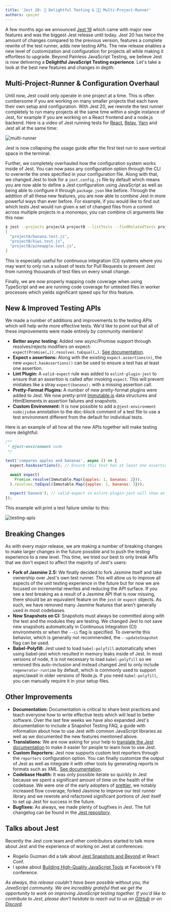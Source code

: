 ```yaml
---
title: 'Jest 20: 💖 Delightful Testing & 🏃🏽 Multi-Project-Runner'
authors: cpojer
---
```


A few months ago we announced [Jest 19](/blog/2017/02/21/jest-19-immersive-watch-mode-test-platform-improvements) which came with major new features and was the biggest Jest release until today. Jest 20 has twice the amount of changes compared to the previous version, features a complete rewrite of the test runner, adds new testing APIs. The new release enables a new level of customization and configuration for projects all while making it effortless to upgrade. Beyond Painless JavaScript Testing, we believe Jest is now delivering a **Delightful JavaScript Testing experience**. Let's take a look at the best new features and changes in depth:

## Multi-Project-Runner & Configuration Overhaul

Until now, Jest could only operate in one project at a time. This is often cumbersome if you are working on many smaller projects that each have their own setup and configuration. With Jest 20, we rewrote the test runner completely to run many projects at the same time within a single instance of Jest, for example if you are working on a React frontend and a node.js backend. Here is a video of Jest running tests for [React](https://github.com/facebook/react), [Relay](https://github.com/facebook/relay), [Yarn](https://github.com/yarnpkg/yarn) and Jest all at the same time:

![multi-runner](/img/blog/20-multi-runner.gif)

<!--truncate-->

Jest is now collapsing the usage guide after the first test run to save vertical space in the terminal.

Further, we completely overhauled how the configuration system works inside of Jest. You can now pass any configuration option through the CLI to overwrite the ones specified in your configuration file. Along with that, we changed Jest to look for a `jest.config.js` file by default which means you are now able to define a Jest configuration using JavaScript as well as being able to configure it through `package.json` like before. Through the addition of all these new features, you are now able to combine Jest in more powerful ways than ever before. For example, if you would like to find out which tests Jest would run given a set of changed files from a commit across multiple projects in a monorepo, you can combine cli arguments like this now:

```bash
$ jest --projects projectA projectB --listTests --findRelatedTests projectA/banana.js projectB/kiwi.js
[
  "projectA/banana.test.js",
  "projectB/kiwi.test.js",
  "projectB/pineapple.test.js",
]
```

This is especially useful for continuous integration (CI) systems where you may want to only run a subset of tests for Pull Requests to prevent Jest from running thousands of test files on every small change.

Finally, we are now properly mapping code coverage when using TypeScript and we are running code coverage for untested files in worker processes which yields significant speed ups for this feature.

## New & Improved Testing APIs

We made a number of additions and improvements to the testing APIs which will help write more effective tests. We'd like to point out that all of these improvements were made entirely by community members!

- **Better async testing:** Added new async/Promise support through resolves/rejects modifiers on expect: `expect(Promise(…)).resolves.toEqual(…)`. [See documentation](/docs/expect#resolves).
- **Expect `n` assertions:** Along with the existing `expect.assertions(n)`, the new `expect.hasAssertions()` can be used to ensure a test has at least one assertion.
- **Lint Plugin:** A `valid-expect` rule was added to `eslint-plugin-jest` to ensure that an assertion is called after invoking `expect`. This will prevent mistakes like a stray `expect(banana);` with a missing assertion call.
- **Pretty-Format Plugins:** A number of new pretty-format plugins were added to Jest. We now pretty-print [Immutable.js](https://github.com/facebook/immutable-js/) data structures and HtmlElements in assertion failures and snapshots.
- **Custom Environment:** It is now possible to add a `@jest-environment node|jsdom` annotation to the doc-block comment of a test file to use a test environment different from the default for individual tests.

Here is an example of all how all the new APIs together will make testing more delightful:

```js
/**
 * @jest-environment node
 */

test('compares apples and bananas', async () => {
  expect.hasAssertions(); // Ensure this test has at least one assertion.

  await expect(
    Promise.resolve(Immutable.Map({apples: 1, bananas: 2})),
  ).resolves.toEqual(Immutable.Map({apples: 1, bananas: 3}));

  expect('banana'); // valid-expect in eslint-plugin-jest will show an error.
});
```

This example will print a test failure similar to this:

![testing-apis](/img/blog/20-testing-apis.png)

## Breaking Changes

As with every major release, we are making a number of breaking changes to make larger changes in the future possible and to push the testing experience to a new level. This time, we tried our best to only break APIs that we don't expect to affect the majority of Jest's users:

- **Fork of Jasmine 2.5:** We finally decided to fork Jasmine itself and take ownership over Jest's own test runner. This will allow us to improve all aspects of the unit testing experience in the future but for now we are focused on incremental rewrites and reducing the API surface. If you see a test breaking as a result of a Jasmine API that is now missing, there should be an equivalent feature on the `jest` or `expect` objects. As such, we have removed many Jasmine features that aren't generally used in most codebases.
- **New Snapshots on CI:** Snapshots must always be committed along with the test and the modules they are testing. We changed Jest to not save new snapshots automatically in Continuous Integration (CI) environments or when the `--ci` flag is specified. To overwrite this behavior, which is generally not recommended, the `--updateSnapshot` flag can be used.
- **Babel-Polyfill:** Jest used to load `babel-polyfill` automatically when using babel-jest which resulted in memory leaks inside of Jest. In most versions of node, it is not necessary to load `babel-polyfill` so we removed this auto-inclusion and instead changed Jest to only include `regenerator-runtime` by default, which is commonly used to support async/await in older versions of Node.js. If you need `babel-polyfill`, you can manually require it in your setup files.

## Other Improvements

- **Documentation:** Documentation is critical to share best practices and teach everyone how to write effective tests which will lead to better software. Over the last few weeks we have also expanded Jest's documentation to include a Snapshot Testing FAQ, a guide with information about how to use Jest with common JavaScript libraries as well as we documented the new features mentioned above.
- **Translations:** We are now asking for your help to [translate the Jest documentation](https://crowdin.com/project/jest-v2) to make it easier for people to learn how to use Jest.
- **Custom Reporters:** Jest now supports custom test reporters through the `reporters` configuration option. You can finally customize the output of Jest as well as integrate it with other tools by generating reports in formats such as XML. [See documentation](/docs/configuration#reporters-array-modulename-modulename-options).
- **Codebase Health:** It was only possible iterate so quickly in Jest because we spent a significant amount of time on the health of the codebase. We were one of the early adopters of [prettier](https://github.com/prettier/prettier), we notably increased flow coverage, forked Jasmine to improve our test runner library and we rewrote and refactored significant portions of Jest itself to set up Jest for success in the future.
- **Bugfixes:** As always, we made plenty of bugfixes in Jest. The full changelog can be found in the [Jest repository](https://github.com/jestjs/jest/blob/main/CHANGELOG.md#jest-2000).

## Talks about Jest

Recently the Jest core team and other contributors started to talk more about Jest and the experience of working on Jest at conferences:

- Rogelio Guzman did a talk about [Jest Snapshots and Beyond](https://www.youtube.com/watch?time_continue=416&v=HAuXJVI_bUs) at React Conf.
- I spoke about [Building High-Quality JavaScript Tools](https://developers.facebook.com/videos/f8-2017/building-high-quality-javascript-tools/) at Facebook's F8 conference.

_As always, this release couldn't have been possible without you, the JavaScript community. We are incredibly grateful that we get the opportunity to work on improving JavaScript testing together. If you'd like to contribute to Jest, please don't hesitate to reach out to us on [GitHub](https://github.com/jestjs/jest) or on [Discord](https://discord.gg/j6FKKQQrW9)._
